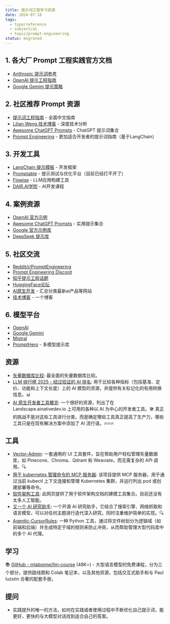 ```yaml
---
title: 提示词工程学习资源
date: 2024-07-18
tags:
  - type/reference
  - subject/ai
  - topic/prompt-engineering
status: migrated
---
```



## 1. 各大厂 Prompt 工程实践官方文档
- [Anthropic 提示词参考](https://docs.anthropic.com/en/home)
- [OpenAI 提示工程指南](https://platform.openai.com/docs/guides/prompt-engineering)  
- [Google Gemini 提示策略](https://ai.google.dev/gemini-api/docs/prompting-strategies)

## 2. 社区推荐 Prompt 资源
- [提示词工程指南](https://www.promptingguide.ai/zh) - 全面中文指南
- [Lilian Weng 技术博客](https://lilianweng.github.io/posts/2023-03-15-prompt-engineering/) - 深度技术分析
- [Awesome ChatGPT Prompts](https://github.com/f/awesome-chatgpt-prompts) - ChatGPT 提示词集合
- [Prompt Engineering](https://github.com/NirDiamant/Prompt_Engineering?tab=readme-ov-file) - 更加适合开发者的提示词指南（基于LangChain）

## 3. 开发工具
- [LangChain 提示模板](https://python.langchain.com/docs/how_to/#prompt-templates) - 开发框架
- [Promptable](https://promptable.ai/) - 提示测试与优化平台（目前已经打不开了）
- [Flowise](https://flowiseai.com/) - LLM应用构建工具
- [DAIR.AI学院](https://dair-ai.thinkific.com/) - AI开发课程

## 4. 案例资源
- [OpenAI 官方示例](https://platform.openai.com/examples)
- [Awesome ChatGPT Prompts](https://github.com/f/awesome-chatgpt-prompts) - 实用提示集合
- [Google 官方示例库](https://github.com/google-gemini/cookbook/tree/main/examples/prompting)
- [DeepSeek 提示库](https://api-docs.deepseek.com/zh-cn/prompt-library/)

## 5. 社区交流
- [Reddit/r/PromptEngineering](https://www.reddit.com/r/PromptEngineering/)
- [Prompt Engineering Discord](https://discord.gg/promptengineering)
- [知乎提示工程话题](https://www.zhihu.com/topic/20767624)
- [HuggingFace论坛](https://discuss.huggingface.co/c/prompt-engineering/18)
- [AI原生开发](https://landscape.ainativedev.io/) - 汇总分类最新ai产品等网站
- [技术博客](https://lilianweng.github.io/) - 一个博客

## 6. 模型平台
- [OpenAI](https://platform.openai.com/)
- [Google Gemini](https://gemini.google.com/)  
- [Mistral](https://mistral.ai/)
- [PromptHero](https://prompthero.com/) - 多模型提示库

## 资源

- [矢量数据库比较](https://superlinked.com/vector-db-comparison): 最全面的矢量数据库比较。
- [LLM 排行榜 2025 - 经过验证的 AI 排名](https://llm-stats.com/): 用于比较各种指标（包括基准、定价、功能和上下文长度）上的 AI 模型的资源，并提供有关标记化的有用转换信息。📊
- [AI 原生开发者工具概览](https://landscape.ainativedev.io/): 一个很好的资源，列出了在 Landscape.ainativedev.io 上可用的各种以 AI 为中心的开发者工具。🛠 真正的挑战不是对这些工具进行分类，而是确定哪些工具真正提高了生产力，哪些工具只是在现有解决方案中添加了 AI 流行语。🔥🔥🔥

## 工具

- [Vector-Admin](https://github.com/Mintplex-Labs/vector-admin): 一套通用的 UI 工具套件，旨在帮助用户轻松管理矢量数据库，如 Pinecone、Chroma、Qdrant 和 Weaviate，而无需复杂的 API 调用。🔍
- [用于 kubernetes 管理命令的 MCP 服务器](https://github.com/Flux159/mcp-server-kubernetes): 该项目提供 MCP 服务器，用于通过当前 kubectl 上下文连接和管理 Kubernetes 集群，并运行列出 pod 或创建部署等命令。
- [软件架构工具](https://softwarearchitecture.tools/#modelling-tools): 此网页提供了用于软件架构文档的建模工具集合。目前还没有太多人工智能。
- [又一个 AI 研究助手](https://github.com/dzhng/deep-research): 一个开源 AI 研究助手，它结合了搜索引擎、网络抓取和语言模型，可以对任何主题进行迭代深入研究，同时注重维护简单的实现。🔍
- [Agentic-CursorRules](https://github.com/s-smits/agentic-cursorrules): 一种 Python 工具，通过将文件树划分为逻辑域（如前端和后端）并生成特定于域的规则来防止冲突，从而帮助管理大型代码库中的多个 AI 代理。
## 学习
📚 [GitHub - mlabonne/llm-course](https://github.com/mlabonne/llm-course) (48K⭐️) - 大型语言模型的免费课程，分为三个部分，提供路线图和 Colab 笔记本，以及其他资源，包括交互式助手和与 Paul Iuzstin 合著的配套手册。



## 提问
- 实践提升的唯一的方法，如何在实践或者使用过程中不断优化自己提示词，能更好，更快的与大模型对话找到适合自己的答案。